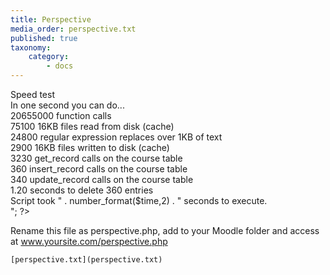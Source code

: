 ```yaml
---
title: Perspective
media_order: perspective.txt
published: true
taxonomy:
    category:
        - docs
---
```


<html>
<body>
Speed test<br>
In one second you can do...<br>
20655000 function calls<br>
75100 16KB files read from disk (cache)<br>
24800 regular expression replaces over 1KB of text<br>
2900 16KB files written to disk (cache)<br>
3230 get_record calls on the course table<br>
360 insert_record calls on the course table<br>
340 update_record calls on the course table<br>
1.20 seconds to delete 360 entries<br>
Script took " . number_format($time,2) . " seconds to execute.<br>
"; ?><br>
 </body>   
    </html>
    
    
Rename this file as perspective.php, add to your Moodle folder and access at www.yoursite.com/perspective.php
    
    [perspective.txt](perspective.txt)